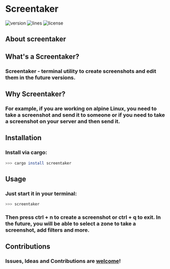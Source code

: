 # Screentaker

![version](https://img.shields.io/crates/v/screentaker)
![lines](https://tokei.rs/b1/github/Vova-max-png/screentaker)
![license](https://img.shields.io/github/license/Vova-max-png/screentaker?color=blue)

## About screentaker

## What's a Screentaker?

### Screentaker - terminal utility to create screenshots and edit them in the future versions.

## Why Screentaker?

### For example, if you are working on alpine Linux, you need to take a screenshot and send it to someone or if you need to take a screenshot on your server and then send it. 

## Installation

### Install via cargo:

```bash
>>> cargo install screentaker
```

## Usage

### Just start it in your terminal:

```bash
>>> screentaker
```

### Then press ctrl + n to create a screenshot or ctrl + q to exit. In the future, you will be able to select a zone to take a screenshot, add filters and more.

## Contributions

### **Issues**, **Ideas** and **Contributions** are [welcome](!)!
